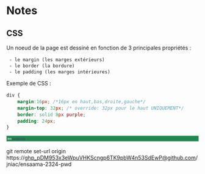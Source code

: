 # Notes

## CSS

Un noeud de la page est dessiné en fonction de 3 principales propriétés :

     - le margin (les marges extérieurs)
     - le border (la bordure)
     - le padding (les marges intérieures)

Exemple de CSS :
```css
div {
    margin:16px; /*16px en haut,bas,droite,gauche*/
    margin-top: 32px; /* override: 32px pour le haut UNIQUEMENT*/
    border: solid 8px purple;
    padding: 24px;
}
```
<img src="1.png">


git remote set-url origin https://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@github.com/jniac/ensaama-2324-pwd